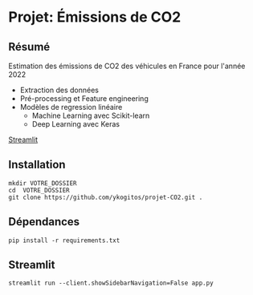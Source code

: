 Projet: Émissions de CO2
==============================

## Résumé  
Estimation des émissions de CO2 des véhicules en France pour l'année 2022  
+ Extraction des données
+ Pré-processing et Feature engineering
+ Modèles de regression linéaire
    + Machine Learning avec Scikit-learn
    + Deep Learning avec Keras

[Streamlit](https://ykogitos-projet-co2-app-rbd3uy.streamlit.app/)

## Installation
     
`mkdir VOTRE_DOSSIER`          
`cd  VOTRE_DOSSIER`              
`git clone https://github.com/ykogitos/projet-CO2.git .`      

## Dépendances     
`pip install -r requirements.txt`    

## Streamlit      
`streamlit run --client.showSidebarNavigation=False app.py`


